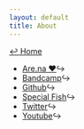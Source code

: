 ```yaml
---
layout: default
title: About
---
```

<a href="../">↩ Home</a>   
* [Are.na ❤️](https://www.are.na/cory-arcangel)↪ 
* [Bandcamp](https://bandcamp.com/cory_arcangel)↪ 
* [Github](https://github.com/coryarcangel)↪
* [Special Fish](https://special.fish/cory)↪
* [Twitter](https://twitter.com/cory_arcangel)↪
* [Youtube](https://www.youtube.com/user/coryarcangel)↪